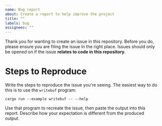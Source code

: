 ```yaml
---
name: Bug report
about: Create a report to help improve the project
title: ""
labels: bug
assignees: ""
---
```


Thank you for wanting to create an issue in this repository.
Before you do, please ensure you are filing the issue in the right place.
Issues should only be opened on if the issue **relates to code in this repository**.

# Steps to Reproduce

Write the steps to reproduce the issue you're seeing.
The easiest way to do this is to use the `writebuf` program:

```shell
cargo run --example writebuf -- --help
```

Use that program to recreate the issue, then paste the output into this report.
Describe how your expectation is different from the produced output.
